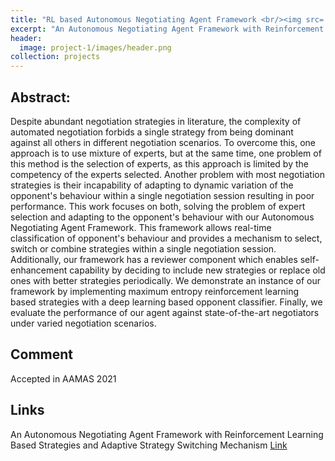 ```yaml
---
title: "RL based Autonomous Negotiating Agent Framework <br/><img src='/images/project-0/images/neg.png'>"
excerpt: "An Autonomous Negotiating Agent Framework with Reinforcement Learning Based Strategies and Adaptive Strategy Switching Mechanism"
header:
  image: project-1/images/header.png
collection: projects
---
```



**Abstract:**
---------------

Despite abundant negotiation strategies in literature, the complexity of automated negotiation forbids a single strategy from being dominant against all others in different negotiation scenarios. To overcome this, one approach is to use mixture of experts, but at the same time, one problem of this method is the selection of experts, as this approach is limited by the competency of the experts selected. Another problem with most negotiation strategies is their incapability of adapting to dynamic variation of the opponent's behaviour within a single negotiation session resulting in poor performance. This work focuses on both, solving the problem of expert selection and adapting to the opponent's behaviour with our Autonomous Negotiating Agent Framework. This framework allows real-time classification of opponent's behaviour and provides a mechanism to select, switch or combine strategies within a single negotiation session. Additionally, our framework has a reviewer component which enables self-enhancement capability by deciding to include new strategies or replace old ones with better strategies periodically. We demonstrate an instance of our framework by implementing maximum entropy reinforcement learning based strategies with a deep learning based opponent classifier. Finally, we evaluate the performance of our agent against state-of-the-art negotiators under varied negotiation scenarios.


**Comment**
--------------------------------
Accepted in AAMAS 2021

**Links**
--------------------------------
An Autonomous Negotiating Agent Framework with Reinforcement Learning Based Strategies and Adaptive Strategy Switching Mechanism [Link](https://arxiv.org/abs/2102.03588)
